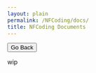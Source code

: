 ```yaml
---
layout: plain
permalink: /NFCoding/docs/
title: NFCoding Documents
---
```

<button onclick="goBack()">Go Back</button>
        <script>
          function goBack() {
            window.history.back();
          }
        </script>
<p>wip</p>
